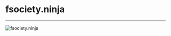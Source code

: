 # fsociety.ninja
-----
![fsociety.ninja](https://raw.githubusercontent.com/f47h3r/fsociety.ninja/master/static/img/fsociety.jpg "http://fsociety.ninja")
